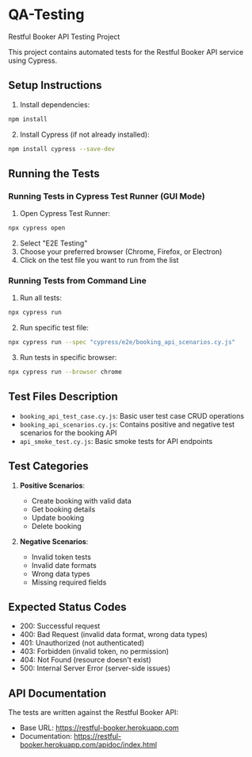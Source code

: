 # QA-Testing
Restful Booker API Testing Project

This project contains automated tests for the Restful Booker API service using Cypress.


## Setup Instructions

1. Install dependencies:
```bash
npm install
```

2. Install Cypress (if not already installed):
```bash
npm install cypress --save-dev
```

## Running the Tests

### Running Tests in Cypress Test Runner (GUI Mode)

1. Open Cypress Test Runner:
```bash
npx cypress open
```

2. Select "E2E Testing"
3. Choose your preferred browser (Chrome, Firefox, or Electron)
4. Click on the test file you want to run from the list

### Running Tests from Command Line

1. Run all tests:
```bash
npx cypress run
```

2. Run specific test file:
```bash
npx cypress run --spec "cypress/e2e/booking_api_scenarios.cy.js"
```

3. Run tests in specific browser:
```bash
npx cypress run --browser chrome
```

## Test Files Description

- `booking_api_test_case.cy.js`: Basic user test case CRUD operations
- `booking_api_scenarios.cy.js`: Contains positive and negative test scenarios for the booking API
- `api_smoke_test.cy.js`: Basic smoke tests for API endpoints

## Test Categories

1. **Positive Scenarios**:
   - Create booking with valid data
   - Get booking details
   - Update booking
   - Delete booking

2. **Negative Scenarios**:
   - Invalid token tests
   - Invalid date formats
   - Wrong data types
   - Missing required fields

## Expected Status Codes

- 200: Successful request
- 400: Bad Request (invalid data format, wrong data types)
- 401: Unauthorized (not authenticated)
- 403: Forbidden (invalid token, no permission)
- 404: Not Found (resource doesn't exist)
- 500: Internal Server Error (server-side issues)

## API Documentation

The tests are written against the Restful Booker API:
- Base URL: https://restful-booker.herokuapp.com
- Documentation: https://restful-booker.herokuapp.com/apidoc/index.html

